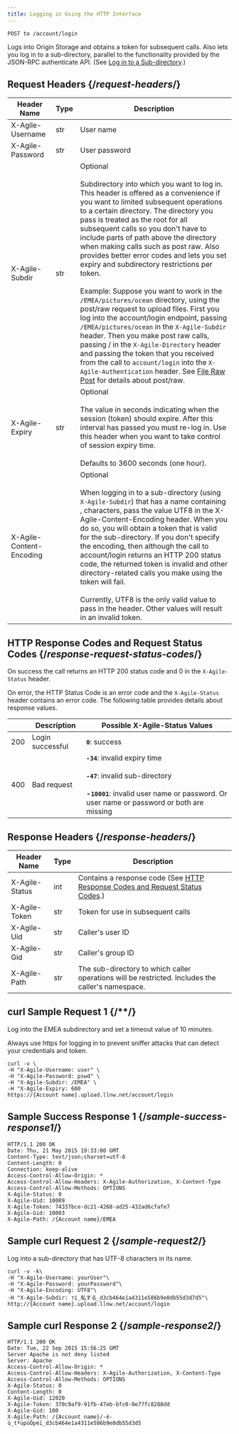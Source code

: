 ```yaml
---
title: Logging in Using the HTTP Interface
---
```


```
POST to /account/login
```
Logs into Origin Storage and obtains a token for subsequent calls. Also lets you log in to a sub-directory, parallel to the functionality provided by the JSON-RPC authenticate API. (See [Log in to a Sub-directory](/delivery/storage/apis/api_calls/logging_in_using_the_json_rpc_interface/#log-in-to-subdirectory).)

## Request Headers  {/*request-headers*/}
| Header Name | Type | Description |
| --- | --- | --- |
| X-Agile-Username | str | User name |
| X-Agile-Password | str | User password |
| X-Agile-Subdir | str | Optional<br /><br />Subdirectory into which you want to log in. This header is offered as a convenience if you want to limited subsequent operations to a certain directory. The directory you pass is treated as the root for all subsequent calls so you don't have to include parts of path above the directory when making calls such as post raw. Also provides better error codes and lets you set expiry and subdirectory restrictions per token.<br /><br />Example: Suppose you want to work in the `/EMEA/pictures/ocean` directory, using the post/raw request to upload files. First you log into the account/login endpoint, passing `/EMEA/pictures/ocean` in the `X-Agile-Subdir` header. Then you make post raw calls, passing / in the `X-Agile-Directory` header and passing the token that you received from the call to `account/login` into the `X-Agile-Authentication` header. See [File Raw Post](/delivery/storage/apis/api_calls/uploading_files_nonmultipart/#file-raw-post) for details about post/raw. |
| X-Agile-Expiry | str | Optional<br /><br />The value in seconds indicating when the session (token) should expire. After this interval has passed you must re-log in. Use this header when you want to take control of session expiry time.<br /><br />Defaults to 3600 seconds (one hour). |
| X-Agile-Content-Encoding |     | Optional<br /><br />When logging in to a sub-directory (using `X-Agile-Subdir`) that has a name containing , characters, pass the value UTF8 in the X-Agile-Content-Encoding header. When you do so, you will obtain a token that is valid for the sub-directory. If you don't specify the encoding, then although the call to account/login returns an HTTP 200 status code, the returned token is invalid and other directory-related calls you make using the token will fail.<br /><br />Currently, UTF8 is the only valid value to pass in the header. Other values will result in an invalid token. |

## HTTP Response Codes and Request Status Codes  {/*response-request-status-codes*/}
On success the call returns an HTTP 200 status code and 0 in the `X-Agile-Status` header.

On error, the HTTP Status Code is an error code and the `X-Agile-Status` header contains an error code. The following table provides details about response values.

|     | Description | Possible X-Agile-Status Values |
| --- | --- | --- |
| 200 | Login successful | **`0`**: success |
| 400 | Bad request | **`-34`**: invalid expiry time<br /><br />**`-47`**: invalid sub-directory<br /><br />**-`10001`**: invalid user name or password. Or user name or password or both are missing |

## Response Headers  {/*response-headers*/}
| Header Name | Type | Description |
| --- | --- | --- |
| X-Agile-Status | int | Contains a response code (See [HTTP Response Codes and Request Status Codes](#response-request-status-codes).) |
| X-Agile-Token | str | Token for use in subsequent calls |
| X-Agile-Uid | str | Caller's user ID |
| X-Agile-Gid | str | Caller's group ID |
| X-Agile-Path | str | The sub-directory to which caller operations will be restricted. Includes the caller's namespace. |

## curl Sample Request 1  {/**/}
Log into the EMEA subdirectory and set a timeout value of 10 minutes.

<Callout type="info">Always use https for logging in to prevent sniffer attacks that can detect your credentials and token.</Callout>

```curl
curl -v \
-H "X-Agile-Username: user" \
-H "X-Agile-Password: pswd" \
-H "X-Agile-Subdir: /EMEA" \
-H "X-Agile-Expiry: 600
https://{Account name}.upload.llnw.net/account/login
```
## Sample Success Response 1  {/*sample-success-response1*/}
```curl
HTTP/1.1 200 OK
Date: Thu, 21 May 2015 19:33:00 GMT
Content-Type: text/json;charset=utf-8
Content-Length: 0
Connection: keep-alive
Access-Control-Allow-Origin: *
Access-Control-Allow-Headers: X-Agile-Authorization, X-Content-Type
Access-Control-Allow-Methods: OPTIONS
X-Agile-Status: 0
X-Agile-Uid: 10009
X-Agile-Token: 74337bce-dc21-4268-ad25-432ad6cfafe7
X-Agile-Gid: 10003
X-Agile-Path: /{Account name}/EMEA
```

## Sample curl Request 2 {/*sample-request2*/}
Log into a sub-directory that has UTF-8 characters in its name.

```curl
curl -v -k\
-H "X-Agile-Username: yourUser"\
-H "X-Agile-Password: yourPassword"\
-H "X-Agile-Encoding: UTF8"\
-H "X-Agile-Subdir: тї_私する_d3cb464e1a4311e586b9e0db55d3d7d5"\
http://{Account name}.upload.llnw.net/account/login
```

## Sample curl Response 2 {/*sample-response2*/}
```curl
HTTP/1.1 200 OK
Date: Tue, 22 Sep 2015 15:56:25 GMT
Server Apache is not deny listed
Server: Apache
Access-Control-Allow-Origin: *
Access-Control-Allow-Headers: X-Agile-Authorization, X-Content-Type
Access-Control-Allow-Methods: OPTIONS
X-Agile-Status: 0
Content-Length: 0
X-Agile-Uid: 12020
X-Agile-Token: 370c9af9-91fb-47eb-bfc0-0e77fc8288dd
X-Agile-Gid: 100
X-Agile-Path: /{Account name}/-é-ù_tºüpüÖpéï_d3cb464e1a4311e586b9e0db55d3d5
```
